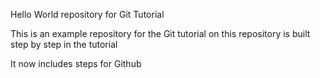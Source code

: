 Hello World repository for Git Tutorial

This is an example repository for the Git tutorial on 
this repository is built step by step in the tutorial

It now includes steps for Github
